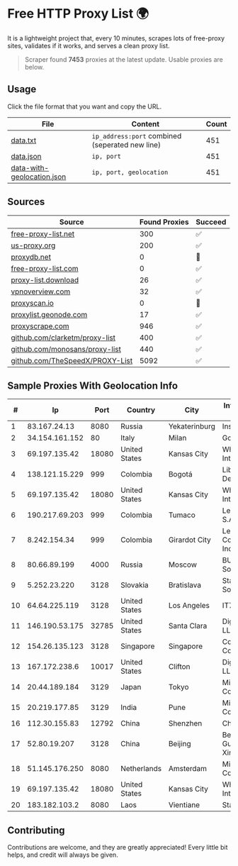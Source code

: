 
# Free HTTP Proxy List 🌍

It is a lightweight project that, every 10 minutes, scrapes lots of free-proxy sites, validates if it works, and serves a clean proxy list.


> Scraper found **7453** proxies at the latest update. Usable proxies are below.

## Usage

Click the file format that you want and copy the URL.


|File|Content|Count|
|----|-------|-----|
|[data.txt](https://raw.githubusercontent.com/themiralay/Proxy-List-World/master/data.txt)|`ip_address:port` combined (seperated new line)|451|
|[data.json](https://raw.githubusercontent.com/themiralay/Proxy-List-World/master/data.json)|`ip, port`|451|
|[data-with-geolocation.json](https://raw.githubusercontent.com/themiralay/Proxy-List-World/master/data-with-geolocation.json)|`ip, port, geolocation`|451|

## Sources

|Source|Found Proxies|Succeed|
|------|-------------|-------|
|[free-proxy-list.net](https://free-proxy-list.net)|300|✅|
|[us-proxy.org](https://www.us-proxy.org)|200|✅|
|[proxydb.net](http://proxydb.net)|0|🚫|
|[free-proxy-list.com](https://free-proxy-list.com/?page=&port=&type%5B%5D=http&type%5B%5D=https&up_time=0&search=Search)|0|✅|
|[proxy-list.download](https://www.proxy-list.download/HTTP)|26|✅|
|[vpnoverview.com](https://vpnoverview.com/privacy/anonymous-browsing/free-proxy-servers)|32|✅|
|[proxyscan.io](https://www.proxyscan.io)|0|🚫|
|[proxylist.geonode.com](https://proxylist.geonode.com/api/proxy-list?limit=300&page=1&sort_by=lastChecked&sort_type=desc&protocols=http,https)|17|✅|
|[proxyscrape.com](https://api.proxyscrape.com/v2/?request=displayproxies&protocol=http&timeout=10000&country=all&ssl=all&anonymity=all)|946|✅|
|[github.com/clarketm/proxy-list](https://raw.githubusercontent.com/clarketm/proxy-list/master/proxy-list-raw.txt)|400|✅|
|[github.com/monosans/proxy-list](https://raw.githubusercontent.com/monosans/proxy-list/main/proxies/http.txt)|440|✅|
|[github.com/TheSpeedX/PROXY-List](https://raw.githubusercontent.com/TheSpeedX/PROXY-List/master/http.txt)|5092|✅|


## Sample Proxies With Geolocation Info

|#|Ip|Port|Country|City|Internet Service Provider|
|-|--|----|-------|----|-------------------------|
|1|83.167.24.13|8080|Russia|Yekaterinburg|Insys LLC|
|2|34.154.161.152|80|Italy|Milan|Google LLC|
|3|69.197.135.42|18080|United States|Kansas City|WholeSale Internet|
|4|138.121.15.229|999|Colombia|Bogotá|Liberty Networks De Colombia|
|5|69.197.135.42|18080|United States|Kansas City|WholeSale Internet|
|6|190.217.69.203|999|Colombia|Tumaco|Level 3 Colombia S.A|
|7|8.242.154.34|999|Colombia|Girardot City|Level 3 Communications, Inc.|
|8|80.66.89.199|4000|Russia|Moscow|BUQU.SU Solutions|
|9|5.252.23.220|3128|Slovakia|Bratislava|Stark Industries Solutions LTD|
|10|64.64.225.119|3128|United States|Los Angeles|IT7 Networks Inc|
|11|146.190.53.175|32785|United States|Santa Clara|DigitalOcean, LLC|
|12|154.26.135.123|3128|Singapore|Singapore|Cogent Communications|
|13|167.172.238.6|10017|United States|Clifton|DigitalOcean, LLC|
|14|20.44.189.184|3129|Japan|Tokyo|Microsoft Corporation|
|15|20.219.177.85|3129|India|Pune|Microsoft Corporation|
|16|112.30.155.83|12792|China|Shenzhen|China Mobile|
|17|52.80.19.207|3128|China|Beijing|Beijing Guanghuan Xinwang Digital|
|18|51.145.176.250|8080|Netherlands|Amsterdam|Microsoft Corporation|
|19|69.197.135.42|18080|United States|Kansas City|WholeSale Internet|
|20|183.182.103.2|8080|Laos|Vientiane|Star Telecom|



## Contributing

Contributions are welcome, and they are greatly appreciated! Every
little bit helps, and credit will always be given.

